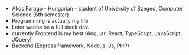 - Akos Farago - Hungarian - student of University of Szeged, Computer Science (6th semester). 
- Programming is actually my life
- Later wanna be a full stack dev.
- currently Frontend is my best (Angular, React, TypeScript, JavaScript, JQuery)
- Backend (Express framework, Node.js, Js, PHP)

<!---
AksoStyle/AksoStyle is a ✨ special ✨ repository because its `README.md` (this file) appears on your GitHub profile.
You can click the Preview link to take a look at your changes.
--->
